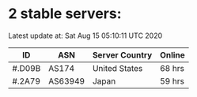 # 2 stable servers:

Latest update at: Sat Aug 15 05:10:11 UTC 2020

| ID | ASN | Server Country | Online |
| -- | --- | -------------- | ------ |
| #.D09B | AS174 | United States | 68 hrs |
| #.2A79 | AS63949 | Japan | 59 hrs |


